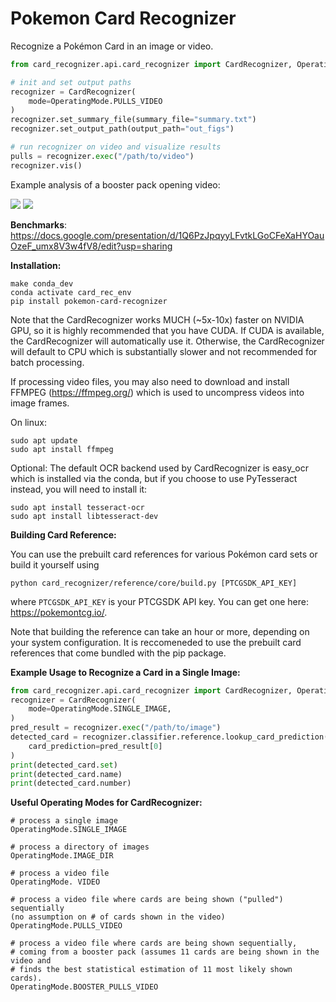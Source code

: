 # Pokemon Card Recognizer

Recognize a Pokémon Card in an image or video.

```python
from card_recognizer.api.card_recognizer import CardRecognizer, OperatingMode

# init and set output paths
recognizer = CardRecognizer(
    mode=OperatingMode.PULLS_VIDEO
)
recognizer.set_summary_file(summary_file="summary.txt")
recognizer.set_output_path(output_path="out_figs")

# run recognizer on video and visualize results
pulls = recognizer.exec("/path/to/video")
recognizer.vis()
```

Example analysis of a booster pack opening video:

![](https://github.com/prateekt/pokemon-card-recognizer/blob/75409e8ecdc32256dfc4a0a8243782152fdd406b/example2.png?raw=true)
![](https://github.com/prateekt/pokemon-card-recognizer/blob/75409e8ecdc32256dfc4a0a8243782152fdd406b/example.png?raw=true)

<b>Benchmarks</b>: https://docs.google.com/presentation/d/1Q6PzJpqyyLFvtkLGoCFeXaHYOauOzeF_umx8V3w4fV8/edit?usp=sharing

<b>Installation:</b>

```
make conda_dev
conda activate card_rec_env
pip install pokemon-card-recognizer
```    

Note that the CardRecognizer works MUCH (~5x-10x) faster on NVIDIA GPU, so it is highly recommended that you have CUDA. If CUDA is available, the CardRecognizer will automatically use it. Otherwise, the CardRecognizer will default to CPU which is substantially slower and not recommended for batch processing.

If processing video files, you may also need to download and install FFMPEG (https://ffmpeg.org/) which is used to uncompress videos into image frames.

On linux:
```commandline
sudo apt update
sudo apt install ffmpeg
```

Optional: The default OCR backend used by CardRecognizer is easy_ocr which is installed via the conda, but if you choose to use PyTesseract instead, you will need to install it:
```commandline
sudo apt install tesseract-ocr
sudo apt install libtesseract-dev  
```

<b>Building Card Reference:</b>

You can use the prebuilt card references for various Pokémon card sets or build it yourself using
```commandline
python card_recognizer/reference/core/build.py [PTCGSDK_API_KEY]
```
where `PTCGSDK_API_KEY` is your PTCGSDK API key. You can get one here: https://pokemontcg.io/.

Note that building the reference can take an hour or more, depending on your system configuration. It is reccomeneded to use the prebuilt card references that come bundled with the pip package.

<b>Example Usage to Recognize a Card in a Single Image:</b>

```python
from card_recognizer.api.card_recognizer import CardRecognizer, OperatingMode
recognizer = CardRecognizer(
    mode=OperatingMode.SINGLE_IMAGE,
)
pred_result = recognizer.exec("/path/to/image")
detected_card = recognizer.classifier.reference.lookup_card_prediction(
    card_prediction=pred_result[0]
)
print(detected_card.set)
print(detected_card.name)
print(detected_card.number)
```
<b>Useful Operating Modes for CardRecognizer: </b>

```commandline
# process a single image
OperatingMode.SINGLE_IMAGE

# process a directory of images
OperatingMode.IMAGE_DIR

# process a video file
OperatingMode. VIDEO

# process a video file where cards are being shown ("pulled") sequentially 
(no assumption on # of cards shown in the video)
OperatingMode.PULLS_VIDEO

# process a video file where cards are being shown sequentially, 
# coming from a booster pack (assumes 11 cards are being shown in the video and 
# finds the best statistical estimation of 11 most likely shown cards).
OperatingMode.BOOSTER_PULLS_VIDEO
```
